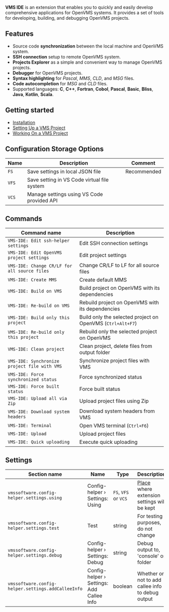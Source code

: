 **VMS IDE** is an extension that enables you to quickly and easily develop comprehensive applications for OpenVMS systems. It provides a set of tools for developing, building, and debugging OpenVMS projects.

## Features

* Source code **synchronization** between the local machine and OpenVMS system.
* **SSH connection** setup to remote OpenVMS system.
* **Projects Explorer** as a simple and convenient way to manage OpenVMS projects.
* **Debugger** for OpenVMS projects.
* **Syntax highlighting** for *Pascal*, *MMS*, *CLD*, and *MSG* files.
* **Code autocompletion** for *MSG* and *CLD* files.
* Supported languages: **C**, **C++**, **Fortran**, **Cobol**, **Pascal**, **Basic**, **Bliss**, **Java**, **Kotlin**, **Scala**.

## Getting started

* [Installation](https://wiki.vmssoftware.com/VMS_IDE_Installation)
* [Setting Up a VMS Project](https://wiki.vmssoftware.com/VMS_IDE_Project_Configuration)
* [Working On a VMS Project](https://wiki.vmssoftware.com/VMS_IDE_Developing)

## Configuration Storage Options

| Name | Description | Comment |
| --- | --- | --- |
| `FS` | Save settings in local JSON file | Recommended |
| `VFS` | Save setting in VS Code virtual file system | |
| `VCS` | Manage settings using VS Code provided API | |

## Commands

| Command name | Description |
| --- | --- |
| `VMS-IDE: Edit ssh-helper settings` | Edit SSH connection settings |
| `VMS-IDE: Edit OpenVMS project settings` | Edit project settings |
| `VMS-IDE: Change CR/LF for all source files` | Change CR/LF to LF for all source files |
| `VMS-IDE: Create MMS` | Create default MMS |
| `VMS-IDE: Build on VMS` | Build project on OpenVMS with its dependencies |
| `VMS-IDE: Re-build on VMS` | Rebuild project on OpenVMS with its dependencies |
| `VMS-IDE: Build only this project` | Build only the selected project on OpenVMS (`Ctrl+Alt+F7`)|
| `VMS-IDE: Re-build only this project` | Rebuild only the selected project on OpenVMS |
| `VMS-IDE: Clean project` | Clean project, delete files from output folder |
| `VMS-IDE: Synchronize project file with VMS` | Synchronize project files with VMS |
| `VMS-IDE: Force synchronized status` | Force synchronized status |
| `VMS-IDE: Force built status` | Force built status |
| `VMS-IDE: Upload all via Zip` | Upload project files using Zip |
| `VMS-IDE: Download system headers` | Download system headers from VMS |
| `VMS-IDE: Terminal` | Open VMS terminal (`Ctrl+F6`)|
| `VMS-IDE: Upload` | Upload project files |
| `VMS-IDE: Quick uploading` | Execute quick uploading |

## Settings

| Section name | Name | Type | Description |
| --- | --- | --- | --- |
| `vmssoftware.config-helper.settings.using` | Config-helper › Settings: Using	| `FS`, `VFS` or `VCS` | [Place](#configuration-storage-options) where extension settings will be kept |
| `vmssoftware.config-helper.settings.test` | Test | string | For testing purposes, do not change |
| `vmssoftware.config-helper.settings.debug` | Config-helper › Settings: Debug | string |  Debug output to, 'console' or folder |
| `vmssoftware.config-helper.settings.addCalleeInfo` | Config-helper › Settings: Add Callee Info| boolean | Whether or not to add callee info to debug output |

